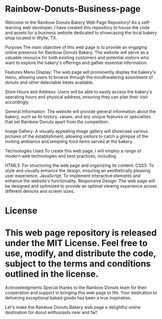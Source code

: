 # Rainbow-Donuts-Business-page
Welcome to the Rainbow Donuts Bakery Web Page Repository! As a self-learning web developer, I have created this repository to house the code and assets for a business website dedicated to showcasing the local bakery shop located in Wylie, TX.

Purpose
The main objective of this web page is to provide an engaging online presence for Rainbow Donuts Bakery. The website will serve as a valuable resource for both existing customers and potential visitors who want to explore the bakery's offerings and gather essential information.

Features
Menu Display: The web page will prominently display the bakery's menu, allowing users to browse through the mouthwatering assortment of donuts and other delectable treats available.

Store Hours and Address: Users will be able to easily access the bakery's operating hours and physical address, ensuring they can plan their visit accordingly.

General Information: The website will provide general information about the bakery, such as its history, values, and any unique features or specialties that set Rainbow Donuts apart from the competition.

Image Gallery: A visually appealing image gallery will showcase various pictures of the establishment, allowing visitors to catch a glimpse of the inviting ambiance and tempting food items served at the bakery.

Technologies Used
To create this web page, I will employ a range of modern web technologies and best practices, including:

HTML5: For structuring the web page and organizing its content.
CSS3: To style and visually enhance the design, ensuring an aesthetically pleasing user experience.
JavaScript: To implement interactive elements and enhance the website's functionality.
Responsive Design: The web page will be designed and optimized to provide an optimal viewing experience across different devices and screen sizes.

# License
# This web page repository is released under the MIT License. Feel free to use, modify, and distribute the code, subject to the terms and conditions outlined in the license.

Acknowledgments
Special thanks to the Rainbow Donuts team for their cooperation and support in bringing this web page to life. Your dedication to delivering exceptional baked goods has been a true inspiration.

Let's make the Rainbow Donuts Bakery web page a delightful online destination for donut enthusiasts near and far!
